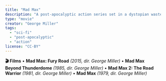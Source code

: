 ```yaml
---
title: "Mad Max"
description: "A post-apocalyptic action series set in a dystopian wasteland."
type: "movie"
creator: "George Miller"
tags:
  - "sci-fi"
  - "post-apocalyptic"
  - "action"
license: "CC-BY"
---
```


**🎬 Films**
• **Mad Max: Fury Road** _(2015, dir. George Miller)_
• **Mad Max Beyond Thunderdome** _(1985, dir. George Miller)_
• **Mad Max 2: The Road Warrior** _(1981, dir. George Miller)_
• **Mad Max** _(1979, dir. George Miller)_
